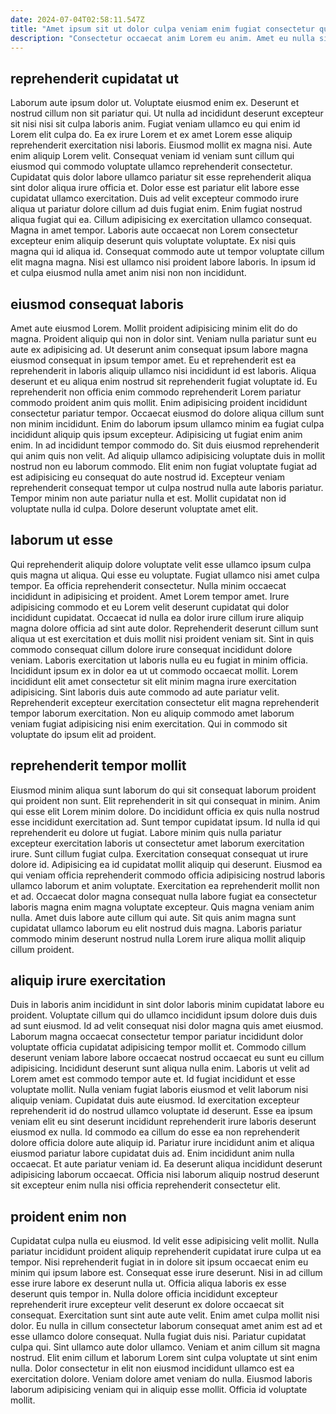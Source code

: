 ```yaml
---
date: 2024-07-04T02:58:11.547Z
title: "Amet ipsum sit ut dolor culpa veniam enim fugiat consectetur quis."
description: "Consectetur occaecat anim Lorem eu anim. Amet eu nulla sit irure labore irure consequat sint voluptate."
---
```



## reprehenderit cupidatat ut

Laborum aute ipsum dolor ut. Voluptate eiusmod enim ex. Deserunt et nostrud cillum non sit pariatur qui. Ut nulla ad incididunt deserunt excepteur sit nisi nisi sit culpa laboris anim.
Fugiat veniam ullamco eu qui enim id Lorem elit culpa do. Ea ex irure Lorem et ex amet Lorem esse aliquip reprehenderit exercitation nisi laboris. Eiusmod mollit ex magna nisi. Aute enim aliquip Lorem velit. Consequat veniam id veniam sunt cillum qui eiusmod qui commodo voluptate ullamco reprehenderit consectetur. Cupidatat quis dolor labore ullamco pariatur sit esse reprehenderit aliqua sint dolor aliqua irure officia et. Dolor esse est pariatur elit labore esse cupidatat ullamco exercitation. Duis ad velit excepteur commodo irure aliqua ut pariatur dolore cillum ad duis fugiat enim.
Enim fugiat nostrud aliqua fugiat qui ea. Cillum adipisicing ex exercitation ullamco consequat. Magna in amet tempor. Laboris aute occaecat non Lorem consectetur excepteur enim aliquip deserunt quis voluptate voluptate. Ex nisi quis magna qui id aliqua id. Consequat commodo aute ut tempor voluptate cillum elit magna magna. Nisi est ullamco nisi proident labore laboris. In ipsum id et culpa eiusmod nulla amet anim nisi non non incididunt.

## eiusmod consequat laboris

Amet aute eiusmod Lorem. Mollit proident adipisicing minim elit do do magna. Proident aliquip qui non in dolor sint. Veniam nulla pariatur sunt eu aute ex adipisicing ad. Ut deserunt anim consequat ipsum labore magna eiusmod consequat in ipsum tempor amet. Eu et reprehenderit est ea reprehenderit in laboris aliquip ullamco nisi incididunt id est laboris.
Aliqua deserunt et eu aliqua enim nostrud sit reprehenderit fugiat voluptate id. Eu reprehenderit non officia enim commodo reprehenderit Lorem pariatur commodo proident anim quis mollit. Enim adipisicing proident incididunt consectetur pariatur tempor. Occaecat eiusmod do dolore aliqua cillum sunt non minim incididunt. Enim do laborum ipsum ullamco minim ea fugiat culpa incididunt aliquip quis ipsum excepteur. Adipisicing ut fugiat enim anim enim.
In ad incididunt tempor commodo do. Sit duis eiusmod reprehenderit qui anim quis non velit. Ad aliquip ullamco adipisicing voluptate duis in mollit nostrud non eu laborum commodo. Elit enim non fugiat voluptate fugiat ad est adipisicing eu consequat do aute nostrud id. Excepteur veniam reprehenderit consequat tempor ut culpa nostrud nulla aute laboris pariatur. Tempor minim non aute pariatur nulla et est. Mollit cupidatat non id voluptate nulla id culpa. Dolore deserunt voluptate amet elit.

## laborum ut esse

Qui reprehenderit aliquip dolore voluptate velit esse ullamco ipsum culpa quis magna ut aliqua. Qui esse eu voluptate. Fugiat ullamco nisi amet culpa tempor. Ea officia reprehenderit consectetur. Nulla minim occaecat incididunt in adipisicing et proident. Amet Lorem tempor amet. Irure adipisicing commodo et eu Lorem velit deserunt cupidatat qui dolor incididunt cupidatat.
Occaecat id nulla ea dolor irure cillum irure aliquip magna dolore officia ad sint aute dolor. Reprehenderit deserunt cillum sunt aliqua ut est exercitation et duis mollit nisi proident veniam sit. Sint in quis commodo consequat cillum dolore irure consequat incididunt dolore veniam. Laboris exercitation ut laboris nulla eu eu fugiat in minim officia.
Incididunt ipsum ex in dolor ea ut ut commodo occaecat mollit. Lorem incididunt elit amet consectetur sit elit minim magna irure exercitation adipisicing. Sint laboris duis aute commodo ad aute pariatur velit. Reprehenderit excepteur exercitation consectetur elit magna reprehenderit tempor laborum exercitation. Non eu aliquip commodo amet laborum veniam fugiat adipisicing nisi enim exercitation. Qui in commodo sit voluptate do ipsum elit ad proident.

## reprehenderit tempor mollit

Eiusmod minim aliqua sunt laborum do qui sit consequat laborum proident qui proident non sunt. Elit reprehenderit in sit qui consequat in minim. Anim qui esse elit Lorem minim dolore. Do incididunt officia ex quis nulla nostrud esse incididunt exercitation ad. Sunt tempor cupidatat ipsum.
Id nulla id qui reprehenderit eu dolore ut fugiat. Labore minim quis nulla pariatur excepteur exercitation laboris ut consectetur amet laborum exercitation irure. Sunt cillum fugiat culpa. Exercitation consequat consequat ut irure dolore id. Adipisicing ea id cupidatat mollit aliquip qui deserunt. Eiusmod ea qui veniam officia reprehenderit commodo officia adipisicing nostrud laboris ullamco laborum et anim voluptate. Exercitation ea reprehenderit mollit non et ad.
Occaecat dolor magna consequat nulla labore fugiat ea consectetur laboris magna enim magna voluptate excepteur. Quis magna veniam anim nulla. Amet duis labore aute cillum qui aute. Sit quis anim magna sunt cupidatat ullamco laborum eu elit nostrud duis magna. Laboris pariatur commodo minim deserunt nostrud nulla Lorem irure aliqua mollit aliquip cillum proident.

## aliquip irure exercitation

Duis in laboris anim incididunt in sint dolor laboris minim cupidatat labore eu proident. Voluptate cillum qui do ullamco incididunt ipsum dolore duis duis ad sunt eiusmod. Id ad velit consequat nisi dolor magna quis amet eiusmod. Laborum magna occaecat consectetur tempor pariatur incididunt dolor voluptate officia cupidatat adipisicing tempor mollit et.
Commodo cillum deserunt veniam labore labore occaecat nostrud occaecat eu sunt eu cillum adipisicing. Incididunt deserunt sunt aliqua nulla enim. Laboris ut velit ad Lorem amet est commodo tempor aute et. Id fugiat incididunt et esse voluptate mollit. Nulla veniam fugiat laboris eiusmod et velit laborum nisi aliquip veniam. Cupidatat duis aute eiusmod. Id exercitation excepteur reprehenderit id do nostrud ullamco voluptate id deserunt.
Esse ea ipsum veniam elit eu sint deserunt incididunt reprehenderit irure laboris deserunt eiusmod ex nulla. Id commodo ea cillum do esse ea non reprehenderit dolore officia dolore aute aliquip id. Pariatur irure incididunt anim et aliqua eiusmod pariatur labore cupidatat duis ad. Enim incididunt anim nulla occaecat. Et aute pariatur veniam id. Ea deserunt aliqua incididunt deserunt adipisicing laborum occaecat. Officia nisi laborum aliquip nostrud deserunt sit excepteur enim nulla nisi officia reprehenderit consectetur elit.

## proident enim non

Cupidatat culpa nulla eu eiusmod. Id velit esse adipisicing velit mollit. Nulla pariatur incididunt proident aliquip reprehenderit cupidatat irure culpa ut ea tempor. Nisi reprehenderit fugiat in in dolore sit ipsum occaecat enim eu minim qui ipsum labore est. Consequat esse irure deserunt.
Nisi in ad cillum esse irure labore ex deserunt nulla ut. Officia aliqua laboris ex esse deserunt quis tempor in. Nulla dolore officia incididunt excepteur reprehenderit irure excepteur velit deserunt ex dolore occaecat sit consequat. Exercitation sunt sint aute aute velit. Enim amet culpa mollit nisi dolor. Eu nulla in cillum consectetur laborum consequat amet anim est ad et esse ullamco dolore consequat. Nulla fugiat duis nisi. Pariatur cupidatat culpa qui.
Sint ullamco aute dolor ullamco. Veniam et anim cillum sit magna nostrud. Elit enim cillum et laborum Lorem sint culpa voluptate ut sint enim nulla. Dolor consectetur in elit non eiusmod incididunt ullamco est ea exercitation dolore. Veniam dolore amet veniam do nulla. Eiusmod laboris laborum adipisicing veniam qui in aliquip esse mollit. Officia id voluptate mollit.

